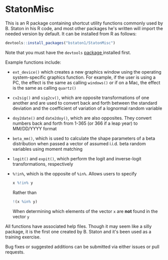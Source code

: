 # StatonMisc

This is an R package containing shortcut utility functions commonly used by B. Staton in his R code, and most other packages he's written will import the needed version by default. It can be installed from R as follows:

```R
devtools::install_packages("bstaton1/StatonMisc")
```

Note that you must have the `devtools` [package ](<https://cran.r-project.org/web/packages/devtools/index.html>) installed first. 

Example functions include:

* `ext_device()` which creates a new graphics window using the operating system-specific graphics function. For example, if the user is using a PC, the effect is the same as calling `windows()` or if on a Mac, the effect is the same as calling `quartz()`

* `cv2sig()` and `sig2cv()`, which are opposite transformations of one another and are used to convert back and forth between the standard deviation and the coefficient of variation of a lognormal random variable

* `doy2date()` and `date2doy()`, which are also opposites. They convert numbers back and forth from 1-365 (or 366 if a leap year) to MM/DD/YYYY format

* `beta_mm()`, which is used to calculate the shape parameters of a beta distribution when passed a vector of assumed i.i.d. beta random variables using moment matching

* `logit()` and `expit()`, which perform the logit and inverse-logit transformations, respectively

* `%!in%`, which is the opposite of `%in%`. Allows users to specify

  ``` R
  x %!in% y
  ```
  Rather than
  
  ``` R
  !(x %in% y)
  ```
  When determining which elements of the vector `x` are **not** found in the vector `y`

All functions have associated help files. Though it may seem like a silly package, it is the first one created by B. Staton and it's been used as a training exercise.

Bug fixes or suggested additions can be submitted via either issues or pull requests.
